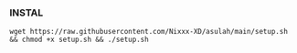### INSTAL
<pre><code>wget https://raw.githubusercontent.com/Nixxx-XD/asulah/main/setup.sh && chmod +x setup.sh && ./setup.sh</code></pre>
